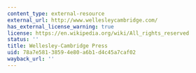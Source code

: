 ```yaml
---
content_type: external-resource
external_url: http://www.wellesleycambridge.com/
has_external_license_warning: true
license: https://en.wikipedia.org/wiki/All_rights_reserved
status: ''
title: Wellesley-Cambridge Press
uid: 78a7e581-3859-4e80-a6b1-d4c45a7caf02
wayback_url: ''
---
```

